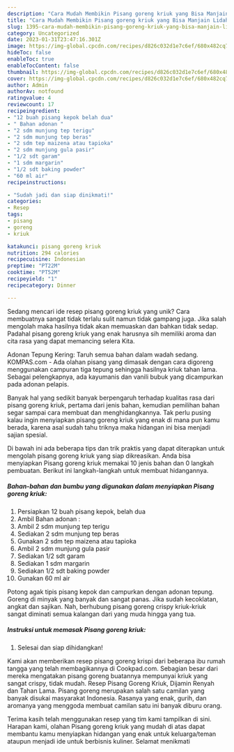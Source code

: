 ```yaml
---
description: "Cara Mudah Membikin Pisang goreng kriuk yang Bisa Manjain Lidah"
title: "Cara Mudah Membikin Pisang goreng kriuk yang Bisa Manjain Lidah"
slug: 1395-cara-mudah-membikin-pisang-goreng-kriuk-yang-bisa-manjain-lidah
category: Uncategorized
date: 2023-01-31T23:47:16.301Z
image: https://img-global.cpcdn.com/recipes/d826c032d1e7c6ef/680x482cq70/pisang-goreng-kriuk-foto-resep-utama.jpg
hideToc: false
enableToc: true
enableTocContent: false
thumbnail: https://img-global.cpcdn.com/recipes/d826c032d1e7c6ef/680x482cq70/pisang-goreng-kriuk-foto-resep-utama.jpg
cover: https://img-global.cpcdn.com/recipes/d826c032d1e7c6ef/680x482cq70/pisang-goreng-kriuk-foto-resep-utama.jpg
author: Admin
authorAv: notfound
ratingvalue: 4
reviewcount: 17
recipeingredient:
- "12 buah pisang kepok belah dua"
- " Bahan adonan "
- "2 sdm munjung tep terigu"
- "2 sdm munjung tep beras"
- "2 sdm tep maizena atau tapioka"
- "2 sdm munjung gula pasir"
- "1/2 sdt garam"
- "1 sdm margarin"
- "1/2 sdt baking powder"
- "60 ml air"
recipeinstructions:

- "Sudah jadi dan siap dinikmati!"
categories:
- Resep
tags:
- pisang
- goreng
- kriuk

katakunci: pisang goreng kriuk 
nutrition: 294 calories
recipecuisine: Indonesian
preptime: "PT22M"
cooktime: "PT52M"
recipeyield: "1"
recipecategory: Dinner

---
```





Sedang mencari ide resep pisang goreng kriuk yang unik? Cara membuatnya sangat tidak terlalu sulit namun tidak gampang juga. Jika salah mengolah maka hasilnya tidak akan memuaskan dan bahkan tidak sedap. Padahal pisang goreng kriuk yang enak harusnya sih memiliki aroma dan cita rasa yang dapat memancing selera Kita.





Adonan Tepung Kering: Taruh semua bahan dalam wadah sedang. KOMPAS.com - Ada olahan pisang yang dimasak dengan cara digoreng menggunakan campuran tiga tepung sehingga hasilnya kriuk tahan lama. Sebagai pelengkapnya, ada kayumanis dan vanili bubuk yang dicampurkan pada adonan pelapis.

Banyak hal yang sedikit banyak berpengaruh terhadap kualitas rasa dari pisang goreng kriuk, pertama dari jenis bahan, kemudian pemilihan bahan segar sampai cara membuat dan menghidangkannya. Tak perlu pusing kalau ingin menyiapkan pisang goreng kriuk yang enak di mana pun kamu berada, karena asal sudah tahu triknya maka hidangan ini bisa menjadi sajian spesial.






Di bawah ini ada beberapa tips dan trik praktis yang dapat diterapkan untuk mengolah pisang goreng kriuk yang siap dikreasikan. Anda bisa menyiapkan Pisang goreng kriuk memakai 10 jenis bahan dan 0 langkah pembuatan. Berikut ini langkah-langkah untuk membuat hidangannya.

<!--inarticleads1-->

##### Bahan-bahan dan bumbu yang digunakan dalam menyiapkan Pisang goreng kriuk:

1. Persiapkan 12 buah pisang kepok, belah dua
1. Ambil  Bahan adonan :
1. Ambil 2 sdm munjung tep terigu
1. Sediakan 2 sdm munjung tep beras
1. Gunakan 2 sdm tep maizena atau tapioka
1. Ambil 2 sdm munjung gula pasir
1. Sediakan 1/2 sdt garam
1. Sediakan 1 sdm margarin
1. Sediakan 1/2 sdt baking powder
1. Gunakan 60 ml air


Potong agak tipis pisang kepok dan campurkan dengan adonan tepung. Goreng di minyak yang banyak dan sangat panas. Jika sudah kecoklatan, angkat dan sajikan. Nah, berhubung pisang goreng crispy kriuk-kriuk sangat diminati semua kalangan dari yang muda hingga yang tua. 

<!--inarticleads2-->

##### Instruksi untuk memasak Pisang goreng kriuk:


1. Selesai dan siap dihidangkan!

Kami akan memberikan resep pisang goreng krispi dari beberapa ibu rumah tangga yang telah membagikannya di Cookpad.com. Sebagian besar dari mereka mengatakan pisang goreng buatannya mempunyai kriuk yang sangat crispy, tidak mudah. Resep Pisang Goreng Kriuk, Dijamin Renyah dan Tahan Lama. Pisang goreng merupakan salah satu camilan yang banyak disukai masyarakat Indonesia. Rasanya yang enak, gurih, dan aromanya yang menggoda membuat camilan satu ini banyak diburu orang. 

Terima kasih telah menggunakan resep yang tim kami tampilkan di sini. Harapan kami, olahan Pisang goreng kriuk yang mudah di atas dapat membantu kamu menyiapkan hidangan yang enak untuk keluarga/teman ataupun menjadi ide untuk berbisnis kuliner. Selamat menikmati

